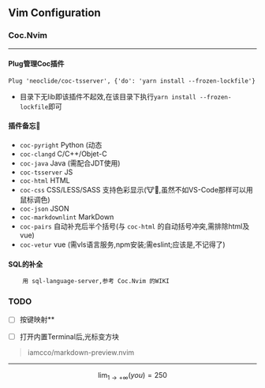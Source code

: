 ## Vim Configuration

### Coc.Nvim

---

#### Plug管理Coc插件

```shell
Plug 'neoclide/coc-tsserver', {'do': 'yarn install --frozen-lockfile'}
```

- 目录下无lib即该插件不起效,在该目录下执行`yarn install --frozen-lockfile`即可

#### 插件备忘📝

- `coc-pyright` Python (动态
- `coc-clangd` C/C++/Objet-C
- `coc-java` Java (需配合JDT使用)
- `coc-tsserver` JS 
- `coc-html` HTML
- `coc-css` CSS/LESS/SASS 支持色彩显示(🐮🍺,虽然不如VS-Code那样可以用鼠标调色)
- `coc-json` JSON
- `coc-markdownlint` MarkDown
- `coc-pairs` 自动补充后半个括号(与 `coc-html` 的自动括号冲突,需排除html及vue)
- `coc-vetur` vue (需vls语言服务,npm安装;需eslint;应该是,不记得了)

#### SQL的补全

```txt
    用 sql-language-server,参考 Coc.Nvim 的WIKI
```

### TODO

- [ ] 按键映射**

- [ ] 打开内置Terminal后,光标变方块

> iamcco/markdown-preview.nvim
---

$$\lim_{1 \to +\infty}(you) = 250$$
